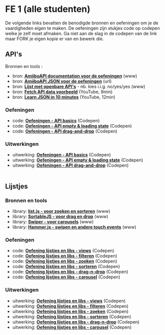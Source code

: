 # FE 1 (alle studenten)
De volgende links bevatten de benodigde bronnen en oefeningen om je de vaardigheden eigen te maken.
De oefeningen zijn stukjes code op codepen welke je zelf moet afmaken. Ga niet aan de slag in de codepen van de link maar FORK je eigen kopie er van en bewerk die.

## API's
Bronnen en tools : 
-   bron:  **[AmiiboAPI documentation voor de oefeningen](https://www.amiiboapi.com/)** (www)
-   bron:  **[AmiiboAPI JSON voor de oefeningen](https://www.amiiboapi.com/api/amiibo/?gameseries=Super%20Mario)**  (url)
-   bron:  **[Lijst met openbare API's](https://github.com/public-apis/public-apis)** - nb. kies i.i.g. no/yes/yes (www)
-   bron:  **[Fetch API data voorbeeld](https://www.youtube.com/watch?v=7f2HNadULOs)**  (YouTube, 9min)
-   bron:  **[Learn JSON in 10 minutes](https://www.youtube.com/watch?v=iiADhChRriM)**  (YouTube, 12min)


### Oefeningen

-   code:  [**Oefeningen - API basics**](https://codepen.io/shooft/pen/vYzROqZ)  (Codepen)
-   code:  [**Oefeningen - API empty & loading state**](https://codepen.io/shooft/pen/mdGxJZB) (Codepen)
-   code:  **[Oefeningen - API drag-and-drop](https://codepen.io/shooft/pen/gOdepNo)** (Codepen)

### Uitwerkingen


-   uitwerking:  **[Oefeningen - API basics](https://codepen.io/shooft/pen/OJovVev)**  (Codepen)
-   uitwerking:  [**Oefeningen - API empty & loading state**](https://codepen.io/shooft/pen/BaOrNgx) (Codepen)
-   uitwerking:  **[Oefeningen - API drag-and-drop](https://codepen.io/shooft/pen/NWLYqZL)** (Codepen)
<br/><br/>


## Lijstjes

### Bronnen en tools

-   library:  **[list.js - voor zoeken en sorteren](https://listjs.com/)**  (www)
-   library:  **[SortableJS - voor drag en drop](http://sortablejs.github.io/Sortable/)**  (www)
-   library:  **[Swiper - voor carousels](https://swiperjs.com/demos)**  (www)
-   library:  **[Hammer.js - swipen en andere touch events](https://hammerjs.github.io/)** (www)

### Oefeningen

-   code:  **[Oefening lijstjes en libs - views](https://codepen.io/shooft/pen/wvErdwQ)** (Codepen)
-   code:  [**Oefening lijstjes en libs - filteren**](https://codepen.io/shooft/pen/BaOwRyq) (Codepen)
-   code: [**Oefening lijstjes en libs - zoeken**](https://codepen.io/shooft/pen/PodJmzy) (Codepen)
-   code: [**Oefening lijstjes en libs - sorteren**](https://codepen.io/shooft/pen/XWPeRjK) (Codepen)
-   code: **[Oefening lijstjes en libs - drag-n-drop](https://codepen.io/shooft/pen/ZEMXKxp)** (Codepen)
-   code: **[Oefening lijstjes en libs - carousel](https://codepen.io/shooft/pen/RwYLgrm)** (Codepen)

### Uitwerkingen

-   uitwerking:  **[Oefening lijstjes en libs - views](https://codepen.io/shooft/pen/BaOwRBq)** (Codepen)
-   uitwerking:  [**Oefening lijstjes en libs - filteren**](https://codepen.io/shooft/pen/bGxoWNO) (Codepen)
-   uitwerking:  **[Oefening lijstjes en libs - zoeken](https://codepen.io/shooft/pen/BaOwRzv)** (Codepen)
-   uitwerking:  **[Oefening lijstjes en libs - sorteren](https://codepen.io/shooft/pen/ExewmgN)** (Codepen)
-   uitwerking:  **[Oefening lijstjes en libs - drag-n-drop](https://codepen.io/shooft/pen/eYLGWMB)** (Codepen)
-   uitwerking:  **[Oefening lijstjes en libs - carousel](https://codepen.io/shooft/pen/GRXMEoV)** (Codepen)
